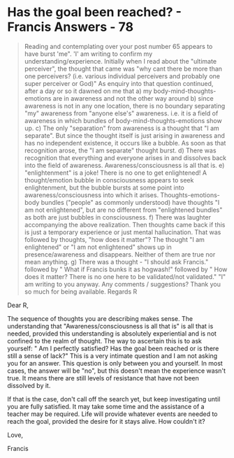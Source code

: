 # Has the goal been reached? - Francis Answers - 78

>Reading and contemplating over your post number 65 appears to have burst 'me". 'I' am writing to confirm my understanding/experience. Initially when I read about the "ultimate perceiver", the thought that came was "why cant there be more than one perceivers? (i.e. various individual perceivers and probably one super perceiver or God)" As enquiry into that question continued, after a day or so it dawned on me that a) my body-mind-thoughts-emotions are in awareness and not the other way around b) since awareness is not in any one location, there is no boundary separating "my" awareness from "anyone else's" awareness. i.e. it is a field of awareness in which bundles of body-mind-thoughts-emotions show up. c) The only "separation" from awareness is a thought that "I am separate". But since the thought itself is just arising in awareness and has no independent existence, it occurs like a bubble. As soon as that recognition arose, the "I am separate" thought burst. d) There was recognition that everything and everyone arises in and dissolves back into the field of awareness. Awareness/consciousness is all that is. e) "enlightenment" is a joke! There is no one to get enlightened! A thought/emotion bubble in consciousness appears to seek enlightenment, but the bubble bursts at some point into awareness/consciousness into which it arises. Thoughts-emotions-body bundles ("people" as commonly understood) have thoughts "I am not enlightened", but are no different from "enlightened bundles" as both are just bubbles in consciousness. f) There was laughter accompanying the above realization. Then thoughts came back if this is just a temporary experience or just mental hallucination. That was followed by thoughts, "how does it matter"? The thought "I am enlightened" or "I am not enlightened" shows up in presence/awareness and disappears. Neither of them are true nor mean anything. g) There was a thought - "I should ask Francis." followed by " What if Francis bunks it as hogwash!" followed by " How does it matter? There is no one here to be validated/not validated." "I" am writing to you anyway. Any comments / suggestions? Thank you so much for being available. Regards R

Dear R,

The sequence of thoughts you are describing makes sense. The understanding that "Awareness/consciousness is all that is" is all that is needed, provided this understanding is absolutely experiential and is not confined to the realm of thought. The way to ascertain this is to ask yourself: " Am I perfectly satisfied? Has the goal been reached or is there still a sense of lack?" This is a very intimate question and I am not asking you for an answer. This question is only between you and yourself. In most cases, the answer will be "no", but this doesn't mean the experience wasn't true. It means there are still levels of resistance that have not been dissolved by it.

If that is the case, don't call off the search yet, but keep investigating until you are fully satisfied. It may take some time and the assistance of a teacher may be required. Life will provide whatever events are needed to reach the goal, provided the desire for it stays alive. How couldn't it?

Love,

Francis